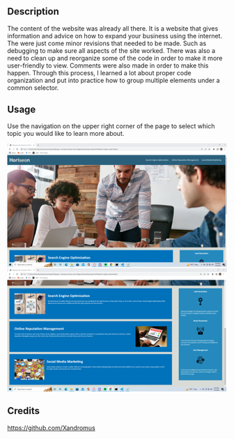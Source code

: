# <Horiseon Webpage Revision>

## Description

The content of the website was already all there. It is a website that gives information and advice on how to expand your business using the internet. The were just come minor revisions that needed to be made. Such as debugging to make sure all aspects of the site worked. There was also a need to clean up and reorganize some of the code in order to make it more user-friendly to view. Comments were also made in order to make this happen. Through this process, I learned a lot about proper code organization and put into practice how to group multiple elements under a common selector.

## Usage

Use the navigation on the upper right corner of the page to select which topic you would like to learn more about.

![Top Half](develop/assets/images/screenshot1.png)
![Bottom Half](develop/assets/images/screenshot2.png)

## Credits

https://github.com/Xandromus

